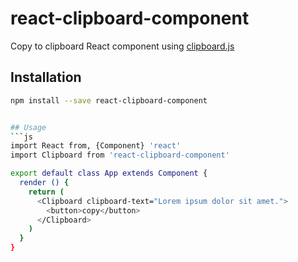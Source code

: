 # react-clipboard-component

Copy to clipboard React component using [clipboard.js](https://npm.im/clipboard)

## Installation
```sh
npm install --save react-clipboard-component


## Usage
```js
import React from, {Component} 'react'
import Clipboard from 'react-clipboard-component'

export default class App extends Component {
  render () {
    return (
      <Clipboard clipboard-text="Lorem ipsum dolor sit amet.">
        <button>copy</button>
      </Clipboard>
    )
  }
}

